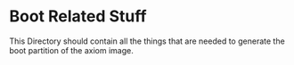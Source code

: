 <!--
SPDX-FileCopyrightText: © 2017 Jaro Habiger <jarohabiger@googlemail.com>
SPDX-License-Identifier: CC-BY-SA-4.0
-->

# Boot Related Stuff
This Directory should contain all the things that are needed to generate the boot partition of the axiom image.
